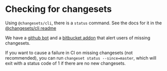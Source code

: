 # Checking for changesets

Using `@changesets/cli`, there is a `status` command. See the docs for it in the
[@changesets/cli readme](../packages/cli/README.md#status)

We have a [github bot](https://github.com/apps/changeset-bot) and a
[bitbucket addon](https://bitbucket.org/atlassian/atlaskit-mk-2/src/master/build/bitbucket-release-addon/) that
alert users of missing changesets.

If you want to cause a failure in CI on missing changesets (not recommended), you can run `changeset status --since=master`,
which will exit with a status code of 1 if there are no new changesets.
